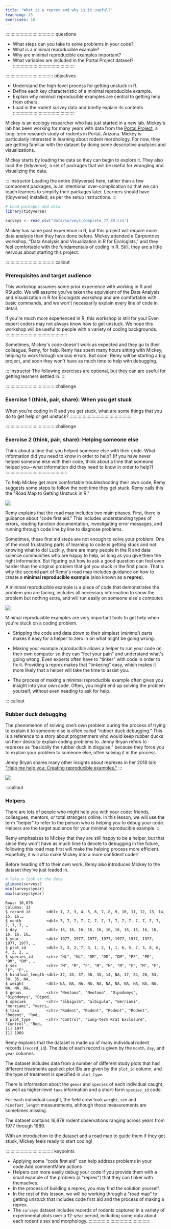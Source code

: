 ```yaml
---
title: "What is a reprex and why is it useful?"
teaching: 15
exercises: 10
---
```


:::::::::::::::::::::::::::::::::::::: questions 
- What steps can you take to solve problems in your code?
- What is a minimal reproducible example?
- Why are minimal reproducible examples important?
- What variables are included in the Portal Project dataset?
::::::::::::::::::::::::::::::::::::::::::::::::

::::::::::::::::::::::::::::::::::::: objectives
- Understand the high-level process for getting unstuck in R.
- Define each key characteristic of a minimal reproducible example.
- Explain why minimal reproducible examples are central to getting help from others.
- Load in the rodent survey data and briefly explain its contents.
::::::::::::::::::::::::::::::::::::::::::::::::

Mickey is an ecology researcher who has just started in a new lab. Mickey's lab has been working for many years with data from the [Portal Project](https://portal.weecology.org/), a long-term research study of rodents in Portal, Arizona. Mickey is particularly interested in learning about rodent morphology. For now, they are getting familiar with the dataset by doing some descriptive analyses and visualizations. 

Mickey starts by loading the data so they can begin to explore it. They also load the {tidyverse}, a set of packages that will be useful for wrangling and visualizing the data.

::: instructor
Loading the entire {tidyverse} here, rather than a few component packages, is an intentional over-complication so that we can teach learners to simplify their packages later. Learners should have {tidyverse} installed, as per the setup instructions.
:::




``` r
# Load packages and data
library(tidyverse)

surveys <- read_csv("data/surveys_complete_77_89.csv") 
```

Mickey has some past experience in R, but this project will require more data analysis than they have done before. Mickey attended a Carpentries workshop, "Data Analysis and Visualization in R for Ecologists," and they feel comfortable with the fundamentals of coding in R. Still, they are a little nervous about starting this project. 

:::::::::::::::::::::::::::::::::::::: callout 
### Prerequisites and target audience

This workshop assumes some prior experience with working in R and RStudio. We will assume you've taken the equivalent of the Data Analysis and Visualization in R for Ecologists workshop and are comfortable with basic commands, and we won't necessarily explain every line of code in detail.

If you're much more experienced in R, this workshop is still for you! Even expert coders may not always know how to get unstuck. We hope this workshop will be useful to people with a variety of coding backgrounds.
::::::::::::::::::::::::::::::::::::::::::::::::

Sometimes, Mickey's code doesn't work as expected and they go to their colleague, Remy, for help. Remy has spent many hours sitting with Mickey, helping to work through various errors. But soon, Remy will be starting a big project, and soon they won't have as much time to help with debugging. 

::: instructor
The following exercises are optional, but they can are useful for getting learners settled in.
:::

:::::::::::::::::::::::::::::::::::::: challenge 
### Exercise 1 (think, pair, share): When you get stuck

When you're coding in R and you get stuck, what are some things that you do to get help or get unstuck?
::::::::::::::::::::::::::::::::::::::::::::::::

:::::::::::::::::::::::::::::::::::::: challenge 
### Exercise 2 (think, pair, share): Helping someone else

Think about a time that you helped someone else with their code. What information did you need to know in order to help?
(If you have never helped someone else with their code, think about a time that someone helped you--what information did they need to know in order to help?)
::::::::::::::::::::::::::::::::::::::::::::::::


To help Mickey get more comfortable troubleshooting their own code, Remy suggests some steps to follow the next time they get stuck. Remy calls this the "Road Map to Getting Unstuck in R."

![](fig/roadmap.png)

Remy explains that the road map includes two main phases. First, there is guidance about "code first aid." This includes understanding types of errors, reading function documentation, investigating error messages, and running through code line by line to diagnose problems.

Sometimes, these first aid steps are not enough to solve your problem. One of the most frustrating parts of learning to code is getting stuck and not knowing what to do! Luckily, there are many people in the R and data science communities who are happy to help, as long as you give them the right information. But figuring out how to ask a good question can feel even harder than the original problem that got you stuck in the first place. That's why the second part of Remy's road map includes guidance on how to create a **minimal reproducible example** (also known as a **reprex**). 

A minimal reproducible example is a piece of code that demonstrates the problem you are facing, includes all necessary information to show the problem but nothing extra, and will run easily on someone else's computer.

![](fig/MinimalReproducibleExample.png)

Minimal reproducible examples are very important tools to get help when you're stuck on a coding problem.

- Stripping the code and data down to their simplest (*minimal*) parts makes it easy for a helper to zero in on what might be going wrong.

- Making your example *reproducible* allows a helper to run your code on their own computer so they can "feel your pain" and understand what's going wrong. Even experts often have to "tinker" with code in order to fix it. Providing a reprex makes that "tinkering" easy, which makes it more likely that a helper will take the time to assist you.

- The process of making a minimal reproducible example often gives you insight into your own code. Often, you might end up solving the problem yourself, without even needing to ask for help.

::: callout
### Rubber duck debugging

The phenomenon of solving one’s own problem during the process of trying to explain it to someone else is often called “rubber duck debugging.” This is a reference to a story about programmers who would keep rubber ducks on their desks to explain coding problems to. Jenny Bryan refers to reprexes as “basically the rubber duck in disguise,” because they force you to explain your problem to someone else, often solving it in the process.

Jenny Bryan shares many other insights about reprexes in her 2018 talk ["Help me help you: Creating reproducible examples."](https://www.youtube.com/watch?v=5gqksthQ0cM)
:::

![](fig/jennybryan.png)

:::callout
### Helpers

There are lots of people who might help you with your code: friends, colleagues, mentors, or total strangers online. In this lesson, we will use the term "helper" to refer to the person who is helping you to debug your code. Helpers are the target audience for your minimal reproducible example.
:::

Remy emphasizes to Mickey that they are still happy to be a helper, but that since they won't have as much time to devote to debugging in the future, following this road map first will make the helping process more efficient. Hopefully, it will also make Mickey into a more confident coder! 

Before heading off to their own work, Remy also introduces Mickey to the dataset they've just loaded in.


``` r
# Take a look at the data
glimpse(surveys)
min(surveys$year)
max(surveys$year)
```

``` output
Rows: 16,878
Columns: 13
$ record_id       <dbl> 1, 2, 3, 4, 5, 6, 7, 8, 9, 10, 11, 12, 13, 14, 15, 16,…
$ month           <dbl> 7, 7, 7, 7, 7, 7, 7, 7, 7, 7, 7, 7, 7, 7, 7, 7, 7, 7, …
$ day             <dbl> 16, 16, 16, 16, 16, 16, 16, 16, 16, 16, 16, 16, 16, 16…
$ year            <dbl> 1977, 1977, 1977, 1977, 1977, 1977, 1977, 1977, 1977, …
$ plot_id         <dbl> 2, 3, 2, 7, 3, 1, 2, 1, 1, 6, 5, 7, 3, 8, 6, 4, 3, 2, …
$ species_id      <chr> "NL", "NL", "DM", "DM", "DM", "PF", "PE", "DM", "DM", …
$ sex             <chr> "M", "M", "F", "M", "M", "M", "F", "M", "F", "F", "F",…
$ hindfoot_length <dbl> 32, 33, 37, 36, 35, 14, NA, 37, 34, 20, 53, 38, 35, NA…
$ weight          <dbl> NA, NA, NA, NA, NA, NA, NA, NA, NA, NA, NA, NA, NA, NA…
$ genus           <chr> "Neotoma", "Neotoma", "Dipodomys", "Dipodomys", "Dipod…
$ species         <chr> "albigula", "albigula", "merriami", "merriami", "merri…
$ taxa            <chr> "Rodent", "Rodent", "Rodent", "Rodent", "Rodent", "Rod…
$ plot_type       <chr> "Control", "Long-term Krat Exclosure", "Control", "Rod…
[1] 1977
[1] 1989
```

Remy explains that the dataset is made up of many individual rodent records (`record_id`). The date of each record is given by the `month`, `day`, and `year` columns. 

The dataset includes data from a number of different study plots that had different treatments applied: plot IDs are given by the `plot_id` column, and the type of treatment is specified in `plot_type`. 

There is information about the `genus` and `species` of each individual caught, as well as higher-level `taxa` information and a short-form `species_id` code. 

For each individual caught, the field crew took `weight`, `sex` and `hindfoot_length` measurements, although those measurements are sometimes missing.

The dataset contains 16,878 rodent observations ranging across years from 1977 through 1989. 

With an introduction to the dataset and a road map to guide them if they get stuck, Mickey feels ready to start coding!

::::::::::::::::::::::::::::::::::::: keypoints 
- Applying some "code first aid" can help address problems in your code.Add commentMore actions
- Helpers can more easily debug your code if you provide them with a small example of the problem (a "reprex") that they can tinker with themselves.
- In the process of building a reprex, you may find the solution yourself.
- In the rest of this lesson, we will be working through a "road map" to getting unstuck that includes code first aid and the process of making a reprex.
- The `surveys` dataset includes records of rodents captured in a variety of experimental plots over a 12-year period, including some data about each rodent's sex and morphology.
::::::::::::::::::::::::::::::::::::::::::::::::
